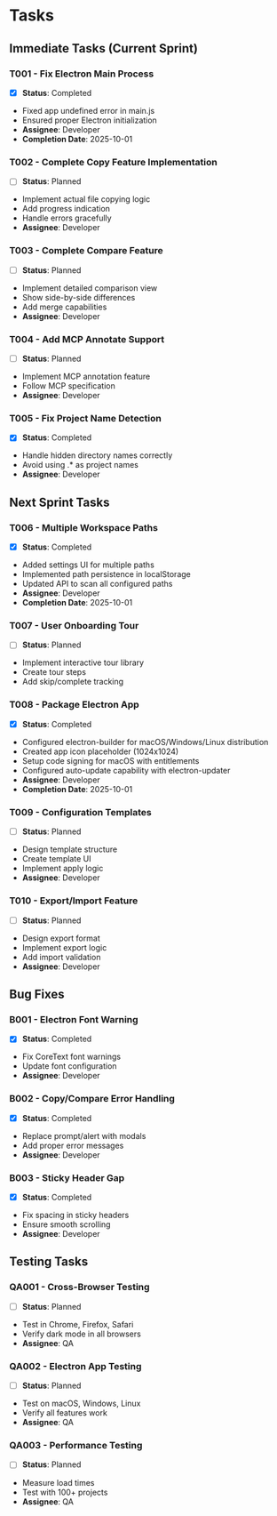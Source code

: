 # Tasks

## Immediate Tasks (Current Sprint)

### T001 - Fix Electron Main Process
- [x] **Status**: Completed
- Fixed app undefined error in main.js
- Ensured proper Electron initialization
- **Assignee**: Developer
- **Completion Date**: 2025-10-01

### T002 - Complete Copy Feature Implementation
- [ ] **Status**: Planned
- Implement actual file copying logic
- Add progress indication
- Handle errors gracefully
- **Assignee**: Developer

### T003 - Complete Compare Feature
- [ ] **Status**: Planned
- Implement detailed comparison view
- Show side-by-side differences
- Add merge capabilities
- **Assignee**: Developer

### T004 - Add MCP Annotate Support
- [ ] **Status**: Planned
- Implement MCP annotation feature
- Follow MCP specification
- **Assignee**: Developer

### T005 - Fix Project Name Detection
- [x] **Status**: Completed
- Handle hidden directory names correctly
- Avoid using .* as project names
- **Assignee**: Developer

## Next Sprint Tasks

### T006 - Multiple Workspace Paths
- [x] **Status**: Completed
- Added settings UI for multiple paths
- Implemented path persistence in localStorage
- Updated API to scan all configured paths
- **Assignee**: Developer
- **Completion Date**: 2025-10-01

### T007 - User Onboarding Tour
- [ ] **Status**: Planned
- Implement interactive tour library
- Create tour steps
- Add skip/complete tracking

### T008 - Package Electron App
- [x] **Status**: Completed
- Configured electron-builder for macOS/Windows/Linux distribution
- Created app icon placeholder (1024x1024)
- Setup code signing for macOS with entitlements
- Configured auto-update capability with electron-updater
- **Assignee**: Developer
- **Completion Date**: 2025-10-01

### T009 - Configuration Templates
- [ ] **Status**: Planned
- Design template structure
- Create template UI
- Implement apply logic
- **Assignee**: Developer

### T010 - Export/Import Feature
- [ ] **Status**: Planned
- Design export format
- Implement export logic
- Add import validation
- **Assignee**: Developer

## Bug Fixes

### B001 - Electron Font Warning
- [x] **Status**: Completed
- Fix CoreText font warnings
- Update font configuration
- **Assignee**: Developer

### B002 - Copy/Compare Error Handling
- [x] **Status**: Completed
- Replace prompt/alert with modals
- Add proper error messages
- **Assignee**: Developer

### B003 - Sticky Header Gap
- [x] **Status**: Completed
- Fix spacing in sticky headers
- Ensure smooth scrolling
- **Assignee**: Developer

## Testing Tasks

### QA001 - Cross-Browser Testing
- [ ] **Status**: Planned
- Test in Chrome, Firefox, Safari
- Verify dark mode in all browsers
- **Assignee**: QA

### QA002 - Electron App Testing
- [ ] **Status**: Planned
- Test on macOS, Windows, Linux
- Verify all features work
- **Assignee**: QA

### QA003 - Performance Testing
- [ ] **Status**: Planned
- Measure load times
- Test with 100+ projects
- **Assignee**: QA